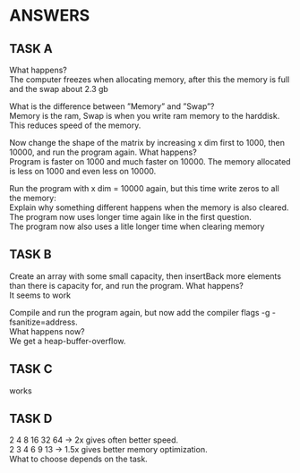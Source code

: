 # ANSWERS

## TASK A

What happens?  
The computer freezes when allocating memory, after this the memory is full and the swap about 2.3 gb
  
What is the difference between ”Memory” and ”Swap”?  
Memory is the ram, Swap is when you write ram memory to the harddisk. This reduces speed of the memory.  
  
Now change the shape of the matrix by increasing x dim first to 1000, then 10000, and run the
program again. What happens?  
Program is faster on 1000 and much faster on 10000. The memory allocated is less on 1000 and even less on 10000.  
  
Run the program with x dim = 10000 again, but this time write zeros to all the memory:  
Explain why something different happens when the memory is also cleared.  
The program now uses longer time again like in the first question.  
The program now also uses a litle longer time when clearing memory
  
## TASK B
Create an array with some small capacity, then insertBack more elements  
than there is capacity for, and run the program. What happens?  
It seems to work
  
Compile and run the program again, but now add the compiler flags -g -fsanitize=address.  
What happens now?  
We get a heap-buffer-overflow.
  
## TASK C
works

## TASK D
2 4 8 16 32 64 -> 2x gives often better speed.  
2 3 4 6 9 13  -> 1.5x gives better memory optimization.  
What to choose depends on the task.